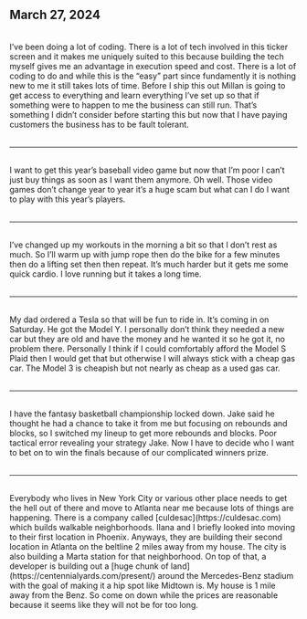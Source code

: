 ## March 27, 2024
<br>
I’ve been doing a lot of coding. There is a lot of tech involved in this ticker screen and it makes me uniquely suited to this because building the tech myself gives me an advantage in execution speed and cost. There is a lot of coding to do and while this is the “easy” part since fundamently it is nothing new to me it still takes lots of time. Before I ship this out Millan is going to get access to everything and learn everything I’ve set up so that if something were to happen to me the business can still run. That’s something I didn’t consider before starting this but now that I have paying customers the business has to be fault tolerant.
<br><br>

----

<br>
I want to get this year’s baseball video game but now that I’m poor I can’t just buy things as soon as I want them anymore. Oh well. Those video games don’t change year to year it’s a huge scam but what can I do I want to play with this year’s players.
<br><br>

----

<br>
I’ve changed up my workouts in the morning a bit so that I don’t rest as much. So I’ll warm up with jump rope then do the bike for a few minutes then do a lifting set then then repeat. It’s much harder but it gets me some quick cardio. I love running but it takes a long time.
<br><br>

----

<br>
My dad ordered a Tesla so that will be fun to ride in. It’s coming in on Saturday. He got the Model Y. I personally don’t think they needed a new car but they are old and have the money and he wanted it so he got it, no problem there. Personally I think if I could comfortably afford the Model S Plaid then I would get that but otherwise I will always stick with a cheap gas car. The Model 3 is cheapish but not nearly as cheap as a used gas car.
<br><br>

----

<br>
I have the fantasy basketball championship locked down. Jake said he thought he had a chance to take it from me but focusing on rebounds and blocks, so I switched my lineup to get more rebounds and blocks. Poor tactical error revealing your strategy Jake. Now I have to decide who I want to bet on to win the finals because of our complicated winners prize.
<br><br>

----

<br>
Everybody who lives in New York City or various other place needs to get the hell out of there and move to Atlanta near me because lots of things are happening. There is a company called [culdesac](https://culdesac.com) which builds walkable neighborhoods. Ilana and I briefly looked into moving to their first location in Phoenix. Anyways, they are building their second location in Atlanta on the beltline 2 miles away from my house. The city is also building a Marta station for that neighborhood. On top of that, a developer is building out a [huge chunk of land](https://centennialyards.com/present/) around the Mercedes-Benz stadium with the goal of making it a hip spot like Midtown is. My house is 1 mile away from the Benz. So come on down while the prices are reasonable because it seems like they will not be for too long.